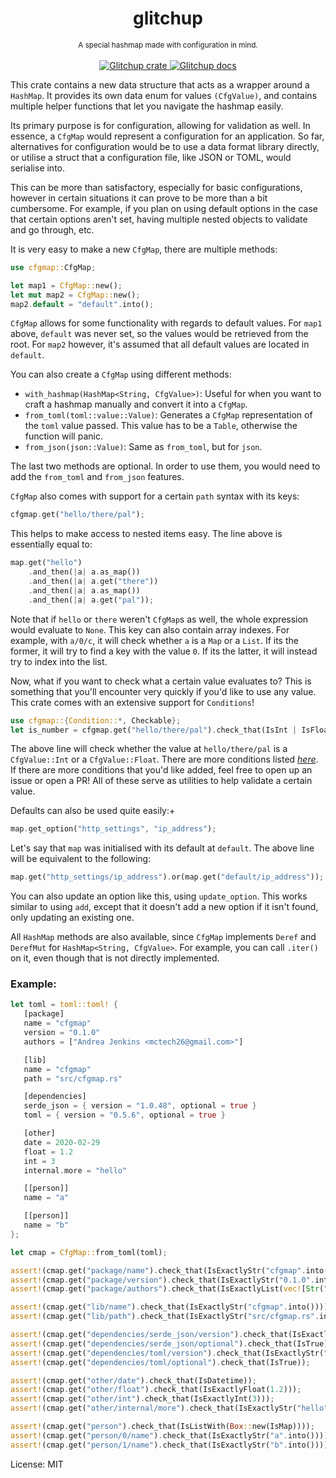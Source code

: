 <h1 align="center">glitchup</h1>

<div align="center">
<sub>
A special hashmap made with configuration in mind.
</sub>
</div>

<br/>

<div align="center">
  <a href="https://crates.io/crates/cfgmap">
    <img src="https://img.shields.io/crates/v/cfgmap.svg" alt="Glitchup crate">
  </a> 
   <a href="https://docs.rs/crate/cfgmap">
    <img src="https://docs.rs/cfgmap/badge.svg" alt="Glitchup docs">
  </a>
</div>

This crate contains a new data structure that acts as a wrapper around a `HashMap`.
It provides its own data enum for values `(CfgValue)`, and contains multiple helper functions
that let you navigate the hashmap easily.

Its primary purpose is for configuration, allowing for validation as well. In essence, a `CfgMap`
would represent a configuration for an application. So far, alternatives for configuration would be
to use a data format library directly, or utilise a struct that a
configuration file, like JSON or TOML, would serialise into.

This can be more than satisfactory, especially for basic configurations, however in certain situations
it can prove to be more than a bit cumbersome. For example, if you plan on using default options in the case
that certain options aren't set, having multiple nested objects to validate and go through, etc.

It is very easy to make a new `CfgMap`, there are multiple methods:

```rust
use cfgmap::CfgMap;

let map1 = CfgMap::new();
let mut map2 = CfgMap::new();
map2.default = "default".into();
```

`CfgMap` allows for some functionality with regards to default values. For `map1` above, `default` was never set, so
the values would be retrieved from the root. For `map2` however, it's assumed that all default values are located in
`default`.

You can also create a `CfgMap` using different methods:

- `with_hashmap(HashMap<String, CfgValue>)`: Useful for when you want to craft a hashmap manually and convert it into
    a `CfgMap`.
- `from_toml(toml::value::Value)`: Generates a `CfgMap` representation of the `toml` value passed. This value has to be
    a `Table`, otherwise the function will panic.
- `from_json(json::Value)`: Same as `from_toml`, but for `json`.

The last two methods are optional. In order to use them, you would need to add the `from_toml` and `from_json` features.

`CfgMap` also comes with support for a certain `path` syntax with its keys:

```rust
cfgmap.get("hello/there/pal");
```

This helps to make access to nested items easy. The line above is essentially equal to:

```rust
map.get("hello")
    .and_then(|a| a.as_map())
    .and_then(|a| a.get("there"))
    .and_then(|a| a.as_map())
    .and_then(|a| a.get("pal"));
```

Note that if `hello` or `there` weren't `CfgMap`s as well, the whole expression would evaluate to `None`.
This key can also contain array indexes. For example, with `a/0/c`, it will check whether `a` is a `Map` or
a `List`. If its the former, it will try to find a key with the value `0`. If its the latter, it will instead
try to index into the list.

Now, what if you want to check what a certain value evaluates to? This is something that you'll encounter
very quickly if you'd like to use any value. This crate comes with an extensive support for `Conditions`!

```rust
use cfgmap::{Condition::*, Checkable};
let is_number = cfgmap.get("hello/there/pal").check_that(IsInt | IsFloat);
```

The above line will check whether the value at `hello/there/pal` is a `CfgValue::Int` or a `CfgValue::Float`.
There are more conditions listed [*here*](./enum.Condition.html). If there are more conditions that you'd like added,
feel free to open up an issue or open a PR! All of these serve as utilities to help validate a certain value.

Defaults can also be used quite easily:+

```rust
map.get_option("http_settings", "ip_address");
```

Let's say that `map` was initialised with its default at `default`. The above line will be equivalent to the following:

```rust
map.get("http_settings/ip_address").or(map.get("default/ip_address"));
```

You can also update an option like this, using `update_option`. This works similar to using `add`, except that it doesn't
add a new option if it isn't found, only updating an existing one.

All `HashMap` methods are also available, since `CfgMap` implements `Deref` and `DerefMut` for `HashMap<String, CfgValue>`.
For example, you can call `.iter()` on it, even though that is not directly implemented.

### Example:
```rust
let toml = toml::toml! {
   [package]
   name = "cfgmap"
   version = "0.1.0"
   authors = ["Andrea Jenkins <mctech26@gmail.com>"]

   [lib]
   name = "cfgmap"
   path = "src/cfgmap.rs"

   [dependencies]
   serde_json = { version = "1.0.48", optional = true }
   toml = { version = "0.5.6", optional = true }

   [other]
   date = 2020-02-29
   float = 1.2
   int = 3
   internal.more = "hello"

   [[person]]
   name = "a"

   [[person]]
   name = "b"
};

let cmap = CfgMap::from_toml(toml);

assert!(cmap.get("package/name").check_that(IsExactlyStr("cfgmap".into())));
assert!(cmap.get("package/version").check_that(IsExactlyStr("0.1.0".into())));
assert!(cmap.get("package/authors").check_that(IsExactlyList(vec![Str("Andrea Jenkins <mctech26@gmail.com>".into())])));

assert!(cmap.get("lib/name").check_that(IsExactlyStr("cfgmap".into())));
assert!(cmap.get("lib/path").check_that(IsExactlyStr("src/cfgmap.rs".into())));

assert!(cmap.get("dependencies/serde_json/version").check_that(IsExactlyStr("1.0.48".into())));
assert!(cmap.get("dependencies/serde_json/optional").check_that(IsTrue));
assert!(cmap.get("dependencies/toml/version").check_that(IsExactlyStr("0.5.6".into())));
assert!(cmap.get("dependencies/toml/optional").check_that(IsTrue));

assert!(cmap.get("other/date").check_that(IsDatetime));
assert!(cmap.get("other/float").check_that(IsExactlyFloat(1.2)));
assert!(cmap.get("other/int").check_that(IsExactlyInt(3)));
assert!(cmap.get("other/internal/more").check_that(IsExactlyStr("hello".into())));

assert!(cmap.get("person").check_that(IsListWith(Box::new(IsMap))));
assert!(cmap.get("person/0/name").check_that(IsExactlyStr("a".into())));
assert!(cmap.get("person/1/name").check_that(IsExactlyStr("b".into())));
```

License: MIT

